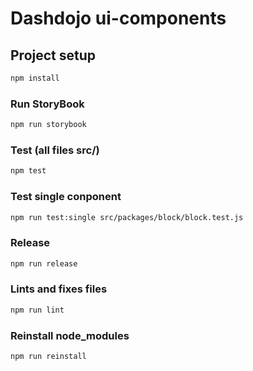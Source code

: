 # Dashdojo ui-components

## Project setup

```bash
npm install
```

### Run StoryBook

```bash
npm run storybook
```

### Test (all files src/)

```bash
npm test
```

### Test single conponent

```bash
npm run test:single src/packages/block/block.test.js
```

### Release

```bash
npm run release
```

### Lints and fixes files

```bash
npm run lint
```

### Reinstall node_modules

```bash
npm run reinstall
```

